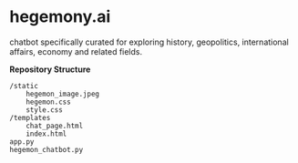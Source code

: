 # hegemony.ai
chatbot specifically curated for exploring history, geopolitics, international affairs, economy and related fields.

**Repository Structure**

    /static
        hegemon_image.jpeg
        hegemon.css
        style.css
    /templates
        chat_page.html
        index.html
    app.py
    hegemon_chatbot.py
